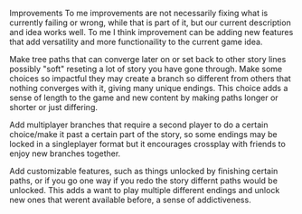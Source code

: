 Improvements
    To me improvements are not necessarily fixing what is currently failing or wrong, while that is part of it, but our current description and idea works well. To me I think improvement can be adding new features that add versatility and more functionaility to the current game idea.

Make tree paths that can converge later on or set back to other story lines possibly "soft" reseting a lot of story you have gone through. Make some choices so impactful they may create a branch so different from others that nothing converges with it, giving many unique endings. This choice adds a sense of length to the game and new content by making paths longer or shorter or just differing.

Add multiplayer branches that require a second player to do a certain choice/make it past a certain part of the story, so some endings may be locked in a singleplayer format but it encourages crossplay with friends to enjoy new branches together.

Add customizable features, such as things unlocked by finishing certain paths, or if you go one way if you redo the story differnt paths would be unlocked. This adds a want to play multiple different endings and unlock new ones that werent available before, a sense of addictiveness.


